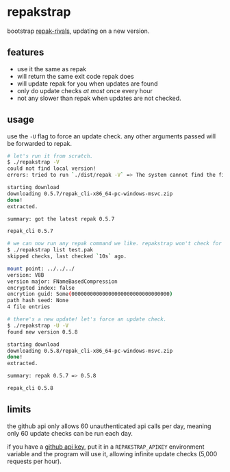 # repakstrap

bootstrap [repak-rivals](https://github.com/natimerry/repak-rivals), updating on a new version.

## features

- use it the same as repak
- will return the same exit code repak does
- will update repak for you when updates are found
- only do update checks *at most* once every hour
- not any slower than repak when updates are not checked.

## usage

use the `-U` flag to force an update check. any other arguments passed will be forwarded to repak.

```bash
# let's run it from scratch.
$ ./repakstrap -V
could not find local version!
errors: tried to run `./dist/repak -V` => The system cannot find the file specified.

starting download
downloading 0.5.7/repak_cli-x86_64-pc-windows-msvc.zip
done!
extracted.

summary: got the latest repak 0.5.7

repak_cli 0.5.7

# we can now run any repak command we like. repakstrap won't check for updates for an hour.
$ ./repakstrap list test.pak
skipped checks, last checked `10s` ago.

mount point: ../../../
version: V8B
version major: FNameBasedCompression
encrypted index: false
encrytion guid: Some(00000000000000000000000000000000)
path hash seed: None
4 file entries

# there's a new update! let's force an update check.
$ ./repakstrap -U -V
found new version 0.5.8

starting download
downloading 0.5.8/repak_cli-x86_64-pc-windows-msvc.zip
done!
extracted.

summary: repak 0.5.7 => 0.5.8

repak_cli 0.5.8
```

## limits

the github api only allows 60 unauthenticated api calls per day, meaning only 60 update checks can be run each day.

if you have a [github api key](https://docs.github.com/en/authentication/keeping-your-account-and-data-secure/managing-your-personal-access-tokens), put it in a `REPAKSTRAP_APIKEY` environment variable and the program will use it, allowing infinite update checks (5,000 requests per hour).
